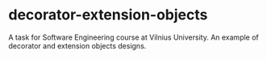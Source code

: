 decorator-extension-objects
===========================

A task for Software Engineering course at Vilnius University. An example of decorator and extension objects designs.
